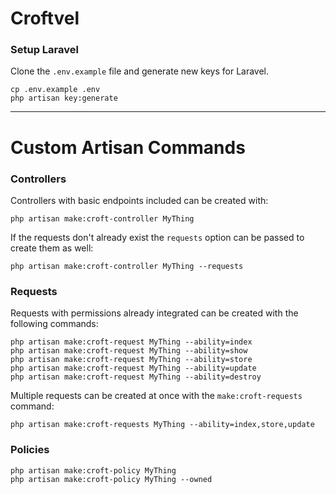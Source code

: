 # Croftvel

### Setup Laravel

Clone the `.env.example` file and generate new keys for Laravel.

```
cp .env.example .env
php artisan key:generate
```

---

# Custom Artisan Commands

### Controllers

Controllers with basic endpoints included can be created with:

```
php artisan make:croft-controller MyThing
```

If the requests don't already exist the `requests` option can be passed to create them as well:

```
php artisan make:croft-controller MyThing --requests
```

### Requests

Requests with permissions already integrated can be created with the following commands:

```
php artisan make:croft-request MyThing --ability=index
php artisan make:croft-request MyThing --ability=show
php artisan make:croft-request MyThing --ability=store
php artisan make:croft-request MyThing --ability=update
php artisan make:croft-request MyThing --ability=destroy
```

Multiple requests can be created at once with the `make:croft-requests` command:

```
php artisan make:croft-requests MyThing --ability=index,store,update
```

### Policies

```
php artisan make:croft-policy MyThing
php artisan make:croft-policy MyThing --owned
```